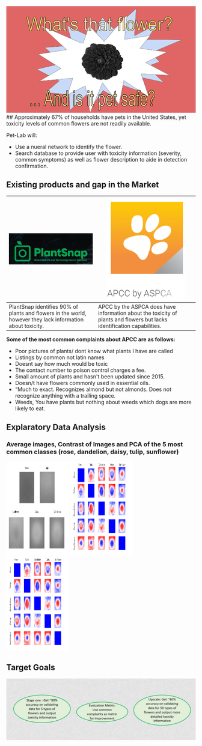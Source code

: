<img src="Title_1.png" alt="hi" class="inline"/>
## Approximately 67% of households have pets in the United States, yet toxicity levels of common flowers are not readily available. 

Pet-Lab will:
- Use a nueral network to identify the flower.
- Search database to provide user with toxicity information (severity, common symptoms) as well as flower description to aide in detection confirmation.


## Existing products and gap in the Market

|<img src="plantsnap.PNG" alt="hi" class="inline"/>      | <img src="apcc.PNG" alt="hi" class="inline"/>        |
| -------------- | -------------- |
| PlantSnap identifies 90% of plants and flowers in the world, however they lack information about toxicity.  | APCC by the ASPCA does have information about the toxicity of plants and flowers but lacks identification capabilities.   |



**Some of the most common complaints about APCC are as follows:**
- Poor pictures of plants/ dont know what plants I have are called
- Listings by common not latin names
- Doesnt say how much would be toxic
- The contact number to poison control charges a fee.
- Small amount of plants and hasn't been updated since 2015.
- Doesn/t have flowers commonly used in essential oils.
- “Much to exact. Recognizes almond but not almonds. Does not recognize anything    with a trailing space.
- Weeds,  You have plants but nothing about weeds which dogs are more likely to eat.

## Explaratory Data Analysis

### Average images, Contrast of Images and PCA of the 5 most common classes (rose, dandelion, daisy, tulip, sunflower)

      
 <p float="left">
  <img src="Averages.png" width="33%"  height="250"/>
  <img src="contrast_small.png" width="33%" height="250" /> 
  <img src="contrast_small.png" width="33%" height="250"/>
</p>


## Target Goals

<img src="Slide1.jpg" />


